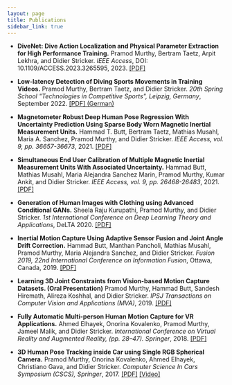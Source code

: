 ```yaml
---
layout: page
title: Publications
sidebar_link: true
---
```



- **DiveNet: Dive Action Localization and Physical Parameter Extraction for High Performance Training.** Pramod Murthy, Bertram Taetz, Arpit Lekhra, and Didier Stricker.  *IEEE Access*, DOI: 10.1109/ACCESS.2023.3265595, 2023.  [[PDF]](https://ieeexplore.ieee.org/document/10097490)

- **Low-latency Detection of Diving Sports Movements in Training Videos.** Pramod Murthy, Bertram Taetz, and Didier Stricker. *20th Spring School "Technologies in Competitive Sports", Leipzig, Germany*, September 2022. [[PDF] (German)](https://sport-iat.de/fileadmin/user_upload/Veranstaltungen/FJS-2022/Abstracts/Murthy.pdf)

- **Magnetometer Robust Deep Human Pose Regression With Uncertainty Prediction Using Sparse Body Worn Magnetic Inertial Measurement Units.** Hammad T. Butt, Bertram Taetz, Mathias Musahl, Maria A. Sanchez, Pramod Murthy, and Didier Stricker. *IEEE Access, vol. 9, pp. 36657-36673*, 2021.  [[PDF]](https://ieeexplore.ieee.org/document/9363874)

- **Simultaneous End User Calibration of Multiple Magnetic Inertial Measurement Units With Associated Uncertainty.** Hammad Butt, Mathias Musahl, Maria Alejandra Sanchez Marin, Pramod Murthy, Kumar Ankit, and Didier Stricker. *IEEE Access, vol. 9, pp. 26468-26483*, 2021.  [[PDF]](https://ieeexplore.ieee.org/document/9348890)

- **Generation of Human Images with Clothing using Advanced Conditional GANs.** Sheela Raju Kurupathi, Pramod Murthy, and Didier Stricker. *1st International Conference on Deep Learning Theory and Applications*, DeLTA 2020.  [[PDF]](https://www.dfki.de/fileadmin/user_upload/import/11069_DeLTA_2020_17_CR.pdf)

- **Inertial Motion Capture Using Adaptive Sensor Fusion and Joint Angle Drift Correction.** Hammad Butt, Manthan Pancholi, Mathias Musahl, Pramod Murthy, Maria Alejandra Sanchez, and Didier Stricker.  *Fusion 2019, 22nd International Conference on Information Fusion*, Ottawa, Canada, 2019. [[PDF]](https://ieeexplore.ieee.org/document/9011359)

- **Learning 3D Joint Constraints from Vision-based Motion Capture Datasets. (Oral Presentation)** Pramod Murthy, Hammad Butt, Sandesh Hiremath, Alireza Koshhal, and Didier Stricker. *IPSJ Transactions on Computer Vision and Applications (MVA)*, 2019.  [[PDF]](https://ipsjcva.springeropen.com/articles/10.1186/s41074-019-0057-z)

- **Fully Automatic Multi-person Human Motion Capture for VR Applications.**  Ahmed Elhayek, Onorina Kovalenko, Pramod Murthy, Jameel Malik, and Didier Stricker. *International Conference on Virtual Reality and Augmented Reality, (pp. 28–47). Springer*, 2018.  [[PDF]](https://www.dfki.de/fileadmin/user_upload/import/9952_Elhayek2018_EuroVR_Multi-person_Human_Motion_Capture.pdf)

- **3D Human Pose Tracking inside Car using Single RGB Spherical Camera.** Pramod Murthy, Onorina Kovalenko, Ahmed Elhayek, Christiano Gava, and Didier Stricker. *Computer Science In Cars Symposium (CSCS), Springer*, 2017. [[PDF]](https://www.dfki.de/fileadmin/user_upload/import/9349_Murthy_2017_ACM_CSCS_3D_Human_Pose_Spherical.pdf) [[Video]](http://av.dfki.de/~murthy/demos/theta_demo.mp4)


